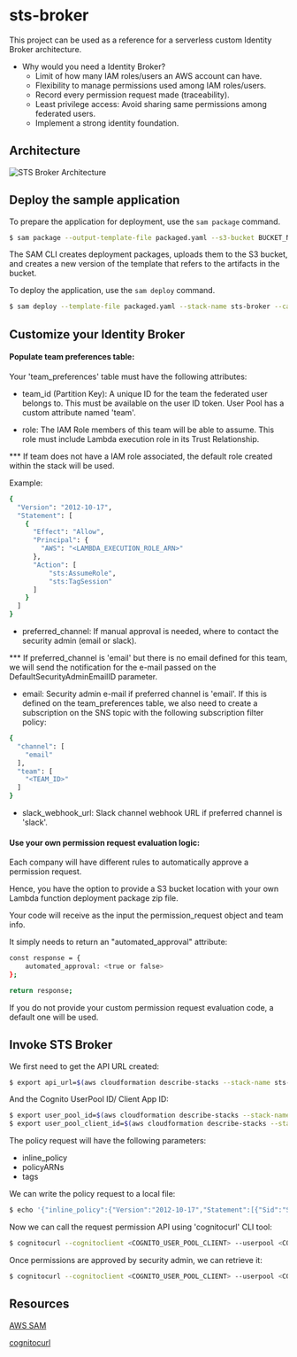 # sts-broker

This project can be used as a reference for a serverless custom Identity Broker architecture.

- Why would you need a Identity Broker?
    - Limit of how many IAM roles/users an AWS account can have.
    - Flexibility to manage permissions used among IAM roles/users.
    - Record every permission request made (traceability).
    - Least privilege access: Avoid sharing same permissions among federated users.
    - Implement a strong identity foundation.


## Architecture

![STS Broker Architecture](https://github.com/timothyBRZ/sts-broker/raw/master/AWS%20STS%20broker.png "STS Broker architecture")

## Deploy the sample application


To prepare the application for deployment, use the `sam package` command.

```bash
$ sam package --output-template-file packaged.yaml --s3-bucket BUCKET_NAME --region AWS_REGION --profile <PROFILE>
```

The SAM CLI creates deployment packages, uploads them to the S3 bucket, and creates a new version of the template that refers to the artifacts in the bucket. 

To deploy the application, use the `sam deploy` command.

```bash
$ sam deploy --template-file packaged.yaml --stack-name sts-broker --capabilities CAPABILITY_NAMED_IAM CAPABILITY_AUTO_EXPAND --region AWS_REGION --profile <PROFILE>
```

## Customize your Identity Broker

#### Populate team preferences table:

Your 'team_preferences' table must have the following attributes:

- team_id (Partition Key):  A unique ID for the team the federated user belongs to. This must be available on the user ID token. User Pool has a custom attribute named 'team'.

- role: The IAM Role members of this team will be able to assume. This role must include Lambda execution role in its Trust Relationship.

*** If team does not have a IAM role associated, the default role created within the stack will be used.

Example:
```bash
{
  "Version": "2012-10-17",
  "Statement": [
    {
      "Effect": "Allow",
      "Principal": {
        "AWS": "<LAMBDA_EXECUTION_ROLE_ARN>"
      },
      "Action": [
          "sts:AssumeRole",
          "sts:TagSession"
      ]
    }
  ]
}
```

- preferred_channel: If manual approval is needed, where to contact the security admin (email or slack).

*** If preferred_channel is 'email' but there is no email defined for this team, we will send the notification for the e-mail passed on the DefaultSecurityAdminEmailID parameter.

- email: Security admin e-mail if preferred channel is 'email'. If this is defined on the team_preferences table, we also need to create a subscription on the SNS topic with the following subscription filter policy:
```bash
{
  "channel": [
    "email"
  ],
  "team": [
    "<TEAM_ID>"
  ]
}
```
- slack_webhook_url: Slack channel webhook URL if preferred channel is 'slack'.


#### Use your own permission request evaluation logic:

Each company will have different rules to automatically approve a permission request. 

Hence, you have the option to provide a S3 bucket location with your own Lambda function deployment package zip file.

Your code will receive as the input the permission_request object and team info.

It simply needs to return an "automated_approval" attribute:

```bash
const response = {
    automated_approval: <true or false>
};

return response;
```

If you do not provide your custom permission request evaluation code, a default one will be used.

## Invoke STS Broker

We first need to get the API URL created:

```bash
$ export api_url=$(aws cloudformation describe-stacks --stack-name sts-broker --query "Stacks[0].Outputs[?OutputKey=='STSBrokerAPI'].OutputValue" --output text --profile <PROFILE>)
```

And the Cognito UserPool ID/ Client App ID:

```bash
$ export user_pool_id=$(aws cloudformation describe-stacks --stack-name sts-broker --query "Stacks[0].Outputs[?OutputKey=='CognitoUserPoolID'].OutputValue" --output text --profile <PROFILE>)
$ export user_pool_client_id=$(aws cloudformation describe-stacks --stack-name sts-broker --query "Stacks[0].Outputs[?OutputKey=='CognitoUserPoolClientID'].OutputValue" --output text --profile <PROFILE>)
```

The policy request will have the following parameters:

- inline_policy
- policyARNs
- tags

We can write the policy request to a local file:

```bash
$ echo '{"inline_policy":{"Version":"2012-10-17","Statement":[{"Sid":"Stmt2","Effect":"Allow","Action":"sqs:*","Resource":"*"}]},"policyARNs":["arn:aws:iam::aws:policy/AmazonS3FullAccess"],"tags":[{"Key":"customtag","Value":"custom value"}]}' > permission_request.json
```

Now we can call the request permission API using 'cognitocurl' CLI tool:

```bash
$ cognitocurl --cognitoclient <COGNITO_USER_POOL_CLIENT> --userpool <COGNITO_USER_POOL> --run "curl -X POST $api_url'credentials/request' -H 'content-type: application/json' --data @permission_request.json"
```

Once permissions are approved by security admin, we can retrieve it:

```bash
$ cognitocurl --cognitoclient <COGNITO_USER_POOL_CLIENT> --userpool <COGNITO_USER_POOL> --run "curl -X GET $api_url'credentials'"
```

## Resources

[AWS SAM](https://docs.aws.amazon.com/serverless-application-model/latest/developerguide/what-is-sam.html)

[cognitocurl](https://github.com/nordcloud/cognitocurl)
